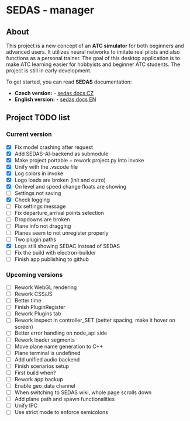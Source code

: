 # SEDAS - manager

## About

This project is a new concept of an **ATC simulator** for both beginners and advanced users. It utilizes neural networks to imitate real pilots and also functions as a personal trainer. The goal of this desktop application is to make ATC learning easier for hobbyists and beginner ATC students. The project is still in early development.

To get started, you can read **SEDAS** documentation: 
- **Czech version:** - [sedas docs CZ](https://sedas-docs.readthedocs.io/cs/latest/)
- **English version:** - [sedas docs EN](https://sedas-docs.readthedocs.io/en/latest/)

## Project TODO list

### Current version

- [x] Fix model crashing after request
- [x] Add SEDAS-AI-backend as submodule
- [x] Make project portable + rework project.py into invoke
- [x] Unify with the .vscode file
- [x] Log colors in invoke
- [x] Logo loads are broken (init and outro)
- [x] On level and speed change floats are showing
- [ ] Settings not saving
- [x] Check logging
- [ ] Fix settings message
- [ ] Fix departure_arrival points selection
- [ ] Dropdowns are broken
- [ ] Plane info not dragging
- [ ] Planes seem to not unregister properly
- [ ] Two plugin paths
- [x] Logs still showing SEDAC instead of SEDAS
- [ ] Fix the build with electron-builder
- [ ] Finish app publishing to github

### Upcoming versions

- [ ] Rework WebGL rendering
- [ ] Rework CSS/JS
- [ ] Better time
- [ ] Finish PluginRegister
- [ ] Rework Plugins tab
- [ ] Rework inspect in controller_SET (better spacing, make it hover on screen)
- [ ] Better error handling on node_api side
- [ ] Rework loader segments
- [ ] Move plane name generation to C++
- [ ] Plane terminal is undefined
- [ ] Add unified audio backend
- [ ] Finish scenarios setup
- [ ] First build when?
- [ ] Rework app backup
- [ ] Enable geo_data channel
- [ ] When switching to SEDAS wiki, whole page scrolls down
- [ ] Add plane path and spawn functionalities
- [ ] Unify IPC
- [ ] Use strict mode to enforce semicolons
